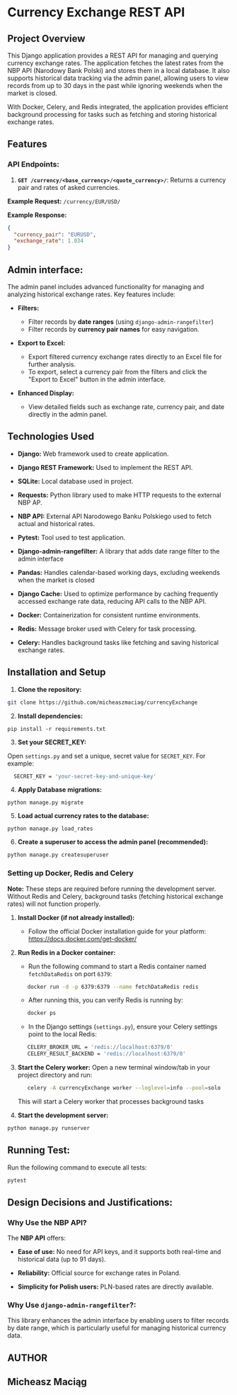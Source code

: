 # Currency Exchange REST API

## Project Overview

This Django application provides a REST API for managing and querying currency exchange rates.
The application fetches the latest rates from the NBP API (Narodowy Bank Polski)
and stores them in a local database. It also supports historical data tracking via
the admin panel, allowing users to view records from up to 30 days in the past while 
ignoring weekends when the market is closed. 

With Docker, Celery, and Redis integrated, the application provides efficient background 
processing for tasks such as fetching and storing historical exchange rates.

## Features

### API Endpoints:

1. **`GET /currency/<base_currency>/<quote_currency>/`**: Returns a currency pair and rates of asked currencies.

**Example Request:** ``/currency/EUR/USD/``

**Example Response:**

```json
{
  "currency_pair": "EURUSD",
  "exchange_rate": 1.034
}
```

## Admin interface:

The admin panel includes advanced functionality for managing and 
analyzing historical exchange rates. Key features include:

* **Filters:**
    * Filter records by **date ranges** (using ``django-admin-rangefilter``)
    * Filter records by **currency pair names** for easy navigation.

* **Export to Excel:**
    * Export filtered currency exchange rates directly to an Excel file for further analysis.
    * To export, select a currency pair from the filters and click 
      the "Export to Excel" button in the admin interface.
  
* **Enhanced Display:**
  * View detailed fields such as exchange rate, currency pair, and date directly in the admin panel.


## Technologies Used

* **Django:** Web framework used to create application.

* **Django REST Framework:** Used to implement the REST API.

* **SQLite:** Local database used in project.

* **Requests:** Python library used to make HTTP requests to the external NBP AP.

* **NBP API:** External API Narodowego Banku Polskiego used to fetch actual and historical rates.

* **Pytest:** Tool used to test application.

* **Django-admin-rangefilter:** A library that adds date range filter to the admin interface

* **Pandas:** Handles calendar-based working days, excluding weekends when the market is closed

* **Django Cache:** Used to optimize performance by caching frequently accessed exchange rate data, reducing API calls to the NBP API.

* **Docker:** Containerization for consistent runtime environments.

* **Redis:** Message broker used with Celery for task processing.

* **Celery:** Handles background tasks like fetching and saving historical exchange rates.

## Installation and Setup

1. **Clone the repository:**

```bash
git clone https://github.com/micheaszmaciag/currencyExchange
```

2. **Install dependencies:**

```shell
pip install -r requirements.txt
```

3. **Set your SECRET_KEY:**

Open ``settings.py`` and set a unique, secret value for ``SECRET_KEY``. For example:

```bash
  SECRET_KEY = 'your-secret-key-and-unique-key' 
```

4. **Apply Database migrations:**

```shell
python manage.py migrate
```

5. **Load actual currency rates to the database:**

```shell
python manage.py load_rates
```

6. **Create a superuser to access the admin panel (recommended):**

```bash
python manage.py createsuperuser
```

### Setting up Docker, Redis and Celery
**Note:** These steps are required before running the development server. Without Redis and Celery,
background tasks (fetching historical exchange rates) will not function properly.

1. **Install Docker (if not already installed):**

   * Follow the official Docker installation guide for your platform:
    https://docs.docker.com/get-docker/


2. **Run Redis in a Docker container:**

   * Run the following command to start a Redis container named ``fetchDataRedis`` on port ``6379``:
   ```bash
      docker run -d -p 6379:6379 --name fetchDataRedis redis   
   ```
   * After running this, you can verify Redis is running by:
   ```bash
      docker ps    
   ```
   * In the Django settings (``settings.py``), ensure your Celery settings point to the local Redis:
   ```bash
      CELERY_BROKER_URL = 'redis://localhost:6379/0'
      CELERY_RESULT_BACKEND = 'redis://localhost:6379/0'
   ```
3. **Start the Celery worker:** Open a new terminal window/tab in your project directory and run:
   ```bash
      celery -A currencyExchange worker --loglevel=info --pool=solo
   ```
   This will start a Celery worker that processes background tasks



7. **Start the development server:**

```bash
python manage.py runserver
```

## Running Test:

Run the following command to execute all tests:

```bash
pytest
```

## Design Decisions and Justifications:

### Why Use the NBP API?

The **NBP API** offers:

* **Ease of use:** No need for API keys, and it supports both real-time and historical data (up to 91 days).

* **Reliability:** Official source for exchange rates in Poland.

* **Simplicity for Polish users:** PLN-based rates are directly available.

### **Why Use** `django-admin-rangefilter`?:

This library enhances the admin interface by enabling users to filter
records by date range, which is particularly useful for managing historical currency data.

## AUTHOR

## Micheasz Maciąg
